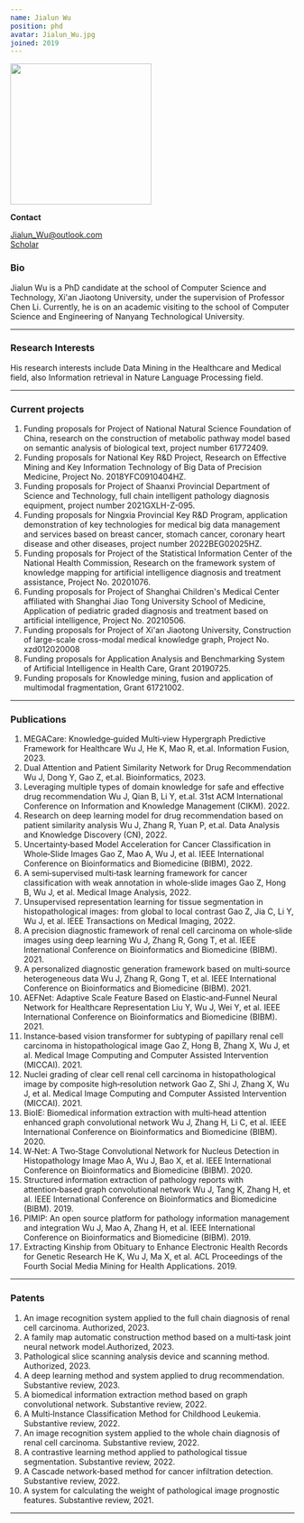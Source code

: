 ```yaml
---
name: Jialun Wu
position: phd
avatar: Jialun_Wu.jpg
joined: 2019
---
```


<img width="250" src="{{site.baseurl}}/images/people/{{page.avatar}}" data-action="zoom">

**Contact**

<i class="fa fa-envelope-o"></i> <Jialun_Wu@outlook.com><br>
<i class="fa fa-google"></i> <a href="https://scholar.google.com/citations?user=bZOcwEYAAAAJ&hl=en" title="Scholar">Scholar</a>

### Bio

Jialun Wu is a PhD candidate at the school of Computer Science and Technology, Xi'an Jiaotong University, under the supervision of Professor Chen Li.
Currently, he is on an academic visiting to the school of Computer Science and Engineering of Nanyang Technological University.

<hr>

### Research Interests

His research interests include Data Mining in the Healthcare and Medical field, also Information retrieval in Nature Language Processing field.     

<hr>

### Current projects

1. Funding proposals for Project of National Natural Science Foundation of China, research on the construction of metabolic pathway model based on semantic analysis of biological text, project number 61772409.
2. Funding proposals for National Key R\&D Project, Research on Effective Mining and Key Information Technology of Big Data of Precision Medicine, Project No. 2018YFC0910404HZ.
3. Funding proposals for Project of Shaanxi Provincial Department of Science and Technology, full chain intelligent pathology diagnosis equipment, project number 2021GXLH\-Z\-095.
4. Funding proposals for Ningxia Provincial Key R\&D Program, application demonstration of key technologies for medical big data management and services based on breast cancer, stomach cancer, coronary heart disease and other diseases, project number 2022BEG02025HZ.
5. Funding proposals for Project of the Statistical Information Center of the National Health Commission, Research on the framework system of knowledge mapping for artificial intelligence diagnosis and treatment assistance, Project No. 20201076.
6. Funding proposals for Project of Shanghai Children's Medical Center affiliated with Shanghai Jiao Tong University School of Medicine, Application of pediatric graded diagnosis and treatment based on artificial intelligence, Project No. 20210506.
7. Funding proposals for Project of Xi'an Jiaotong University, Construction of large-scale cross-modal medical knowledge graph, Project No. xzd012020008
8. Funding proposals for Application Analysis and Benchmarking System of Artificial Intelligence in Health Care, Grant 20190725.
9. Funding proposals for Knowledge mining, fusion and application of multimodal fragmentation, Grant 61721002.

<hr>

### Publications
1. MEGACare: Knowledge‑guided Multi‑view Hypergraph Predictive Framework for Healthcare
Wu J, He K, Mao R, et.al. Information Fusion, 2023.
2. Dual Attention and Patient Similarity Network for Drug Recommendation
Wu J, Dong Y, Gao Z, et.al. Bioinformatics, 2023.
3. Leveraging multiple types of domain knowledge for safe and effective drug recommendation
Wu J, Qian B, Li Y, et.al. 31st ACM International Conference on Information and Knowledge Management (CIKM). 2022.
4. Research on deep learning model for drug recommendation based on patient similarity analysis
Wu J, Zhang R, Yuan P, et.al. Data Analysis and Knowledge Discovery (CN), 2022.
5. Uncertainty‑based Model Acceleration for Cancer Classification in Whole‑Slide Images
Gao Z, Mao A, Wu J, et al. IEEE International Conference on Bioinformatics and Biomedicine (BIBM), 2022.
6. A semi‑supervised multi‑task learning framework for cancer classification with weak annotation in
whole‑slide images
Gao Z, Hong B, Wu J, et al. Medical Image Analysis, 2022.
7. Unsupervised representation learning for tissue segmentation in histopathological images: from global to
local contrast
Gao Z, Jia C, Li Y, Wu J, et al. IEEE Transactions on Medical Imaging, 2022.
8. A precision diagnostic framework of renal cell carcinoma on whole‑slide images using deep learning
Wu J, Zhang R, Gong T, et al. IEEE International Conference on Bioinformatics and Biomedicine (BIBM). 2021.
9. A personalized diagnostic generation framework based on multi‑source heterogeneous data
Wu J, Zhang R, Gong T, et al. IEEE International Conference on Bioinformatics and Biomedicine (BIBM). 2021.
10. AEFNet: Adaptive Scale Feature Based on Elastic‑and‑Funnel Neural Network for Healthcare Representation
Liu Y, Wu J, Wei Y, et al. IEEE International Conference on Bioinformatics and Biomedicine (BIBM). 2021.
11. Instance‑based vision transformer for subtyping of papillary renal cell carcinoma in histopathological
image
Gao Z, Hong B, Zhang X, Wu J, et al. Medical Image Computing and Computer Assisted Intervention (MICCAI). 2021.
12. Nuclei grading of clear cell renal cell carcinoma in histopathological image by composite high‑resolution
network
Gao Z, Shi J, Zhang X, Wu J, et al. Medical Image Computing and Computer Assisted Intervention (MICCAI). 2021.
14. BioIE: Biomedical information extraction with multi‑head attention enhanced graph convolutional network
Wu J, Zhang H, Li C, et al. IEEE International Conference on Bioinformatics and Biomedicine (BIBM). 2020.
13. W‑Net: A Two‑Stage Convolutional Network for Nucleus Detection in Histopathology Image
Mao A, Wu J, Bao X, et al. IEEE International Conference on Bioinformatics and Biomedicine (BIBM). 2020.
15. Structured information extraction of pathology reports with attention‑based graph convolutional network
Wu J, Tang K, Zhang H, et al. IEEE International Conference on Bioinformatics and Biomedicine (BIBM). 2019.
16. PIMIP: An open source platform for pathology information management and integration
Wu J, Mao A, Zhang H, et al. IEEE International Conference on Bioinformatics and Biomedicine (BIBM). 2019.
17. Extracting Kinship from Obituary to Enhance Electronic Health Records for Genetic Research
He K, Wu J, Ma X, et al. ACL Proceedings of the Fourth Social Media Mining for Health Applications. 2019.
<hr>

### Patents
1. An image recognition system applied to the full chain diagnosis of renal cell carcinoma. Authorized, 2023.
1. A family map automatic construction method based on a multi‑task joint neural network model.Authorized, 2023.
2. Pathological slice scanning analysis device and scanning method. Authorized, 2023.
3. A deep learning method and system applied to drug recommendation. Substantive review, 2023.
4. A biomedical information extraction method based on graph convolutional network. Substantive review, 2022.
5. A Multi‑Instance Classification Method for Childhood Leukemia. Substantive review, 2022.
6. An image recognition system applied to the whole chain diagnosis of renal cell carcinoma. Substantive review, 2022.
7. A contrastive learning method applied to pathological tissue segmentation. Substantive review, 2022.
8. A Cascade network‑based method for cancer infiltration detection. Substantive review, 2022.
9. A system for calculating the weight of pathological image prognostic features. Substantive review, 2021.


<hr>
